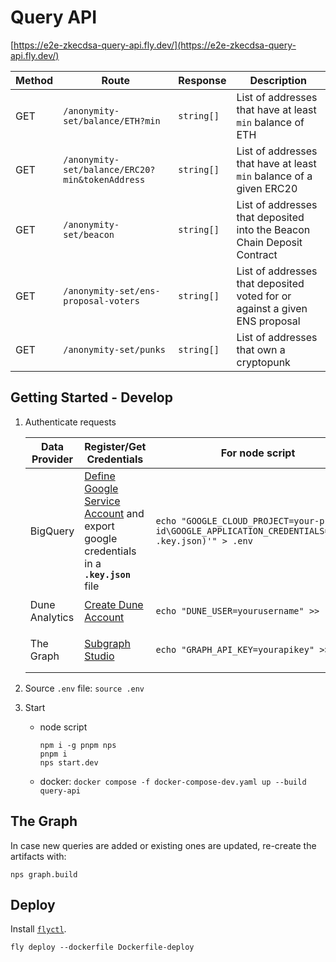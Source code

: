 # Query API

[https://e2e-zkecdsa-query-api.fly.dev/](https://e2e-zkecdsa-query-api.fly.dev/)

| Method | Route                                           | Response   | Description                                                                |
| ------ | ----------------------------------------------- | ---------- | -------------------------------------------------------------------------- |
| GET    | `/anonymity-set/balance/ETH?min`                | `string[]` | List of addresses that have at least `min` balance of ETH                  |
| GET    | `/anonymity-set/balance/ERC20?min&tokenAddress` | `string[]` | List of addresses that have at least `min` balance of a given ERC20        |
| GET    | `/anonymity-set/beacon`                         | `string[]` | List of addresses that deposited into the Beacon Chain Deposit Contract    |
| GET    | `/anonymity-set/ens-proposal-voters`            | `string[]` | List of addresses that deposited voted for or against a given ENS proposal |
| GET    | `/anonymity-set/punks`                          | `string[]` | List of addresses that own a cryptopunk                                    |

## Getting Started - Develop

1. Authenticate requests

   | Data Provider  | Register/Get Credentials                                                                                                                                         | For node script                                                                                        | For docker compose                     |
   | -------------- | ---------------------------------------------------------------------------------------------------------------------------------------------------------------- | ------------------------------------------------------------------------------------------------------ | -------------------------------------- |
   | BigQuery       | [Define Google Service Account](https://codelabs.developers.google.com/codelabs/cloud-bigquery-nodejs#3) and export google credentials in a **`.key.json`** file | `echo "GOOGLE_CLOUD_PROJECT=your-project-id\GOOGLE_APPLICATION_CREDENTIALS='$(cat .key.json)'" > .env` |                                        |
   | Dune Analytics | [Create Dune Account](https://dune.com/)                                                                                                                         | `echo "DUNE_USER=yourusername" >> .env`                                                                | `echo "your_dune_pwd" > .dune_pwd`     |
   | The Graph      | [Subgraph Studio](https://thegraph.com/studio/apikeys/)                                                                                                          | `echo "GRAPH_API_KEY=yourapikey" >> .env`                                                              | `echo "your_api_key" > .graph_api_key` |

2. Source `.env` file: `source .env`
3. Start
   - node script
     ```commandline
     npm i -g pnpm nps
     pnpm i
     nps start.dev
     ```
   - docker: `docker compose -f docker-compose-dev.yaml up --build query-api`

## The Graph

In case new queries are added or existing ones are updated, re-create the artifacts with:

```commandline
nps graph.build
```

## Deploy

Install [`flyctl`](https://fly.io/docs/flyctl/installing/).

```commandline
fly deploy --dockerfile Dockerfile-deploy
```
